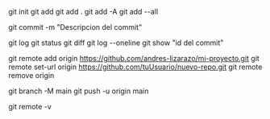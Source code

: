 git init
git add <nombre del archivo>
git add .
git add -A
git add --all

git commit -m "Descripcion del commit"

git log
git status
git diff
git log --oneline
git show "id del commit"

git remote add origin https://github.com/andres-lizarazo/mi-proyecto.git
git remote set-url origin https://github.com/tuUsuario/nuevo-repo.git
git remote remove origin

git branch -M main
git push -u origin main

git remote -v
